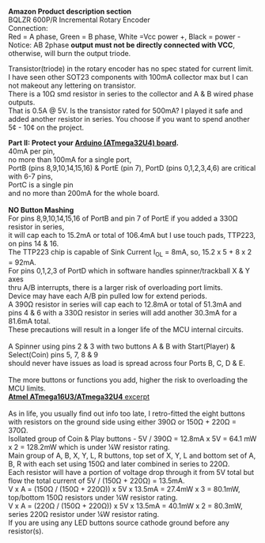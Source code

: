 **Amazon Product description section**  
BQLZR 600P/R Incremental Rotary Encoder  
Connection:  
Red = A phase, Green = B phase, White =Vcc power +, Black = power -  
Notice: AB 2phase **output must not be directly connected with VCC**, otherwise, will burn the output triode.  

Transistor(triode) in the rotary encoder has no spec stated for current limit.  
I have seen other SOT23 components with 100mA collector max but I can not makeout any lettering on transistor.  
There is a 10Ω smd resistor in series to the collector and A & B wired phase outputs.  
That is 0.5A @ 5V. Is the transistor rated for 500mA? I played it safe and added another resistor in series. 
You choose if you want to spend another 5¢ - 10¢ on the project. <BR/>

**Part II: Protect your [Arduino (ATmega32U4) board](Pics/Pro_Micro_pinout-Sparkfun-33%25.jpg).**  
40mA per pin,  
no more than 100mA for a single port,  
PortB (pins 8,9,10,14,15,16) & PortE (pin 7), PortD (pins 0,1,2,3,4,6) are critical with 6-7 pins,  
PortC is a single pin  
and no more than 200mA for the whole board. <BR/> <BR/>
**NO Button Mashing**  
For pins 8,9,10,14,15,16 of PortB and pin 7 of PortE if you added a 330Ω resistor in series,  
it will cap each to 15.2mA or total of 106.4mA but I use touch pads, TTP223, on pins 14 & 16.  
The TTP223 chip is capable of Sink Current I<sub>OL</sub> = 8mA, so, 15.2 x 5 + 8 x 2 = 92mA. <BR/>
For pins 0,1,2,3 of PortD which in software handles spinner/trackball X & Y axes  
thru A/B interrupts, there is a larger risk of overloading port limits.  
Device may have each A/B pin pulled low for extend periods.  
A 390Ω resistor in series will cap each to 12.8mA or total of 51.3mA and  
pins 4 & 6 with a 330Ω resistor in series will add another 30.3mA for a 81.6mA total. <BR/>
These precautions will result in a longer life of the MCU internal circuits. <BR/> <BR/> 
A Spinner using pins 2 & 3 with two buttons A & B with Start(Player) & Select(Coin) pins 5, 7, 8 & 9  
should never have issues as load is spread across four Ports B, C, D & E. <BR/> <BR/>
The more buttons or functions you add, higher the risk to overloading the MCU limits. <BR/> 
[**Atmel ATmega16U3/ATmega32U4** excerpt](x_file2.md) <BR/> <BR/>
As in life, you usually find out info too late, I retro-fitted the eight buttons with resistors on the ground side using either 390Ω or 150Ω + 220Ω = 370Ω.  
Isollated group of Coin & Play buttons - 5V / 390Ω = 12.8mA x 5V = 64.1 mW x 2 = 128.2mW which is under ¼W resistor rating. <BR/>
Main group of A, B, X, Y, L, R buttons, top set of X, Y, L and bottom set of A, B, R with each set using 150Ω and later combined in series to 220Ω. <BR/>
Each resistor will have a portion of voltage drop through it from 5V total but flow the total current of 5V / (150Ω + 220Ω) = 13.5mA. <BR/>
V x A = (150Ω / (150Ω + 220Ω)) x 5V x 13.5mA = 27.4mW x 3 = 80.1mW, top/bottom 150Ω resistors under ¼W resistor rating. <BR/>
V x A = (220Ω / (150Ω + 220Ω)) x 5V x 13.5mA = 40.1mW x 2 = 80.3mW, series 220Ω resistor under ¼W resistor rating. <BR/>
If you are using any LED buttons source cathode ground before any resistor(s). <BR/> <BR/>
